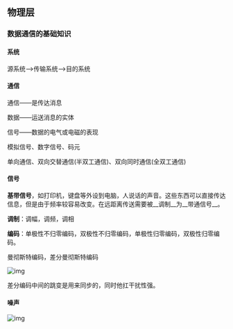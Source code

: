 ## 物理层

### 数据通信的基础知识

#### 系统

源系统——>传输系统——>目的系统

#### 通信

通信——是传达消息

数据——运送消息的实体

信号——数据的电气或电磁的表现

模拟信号、数字信号、码元

单向通信、双向交替通信(半双工通信)、双向同时通信(全双工通信)

#### 信号

__基带信号__，如打印机，键盘等外设到电脑，人说话的声音。这些东西可以直接传达信息，但是由于频率较容易改变。在远距离传送需要被__调制__为__带通信号__。

__调制__：调幅，调频，调相

__编码__：单极性不归零编码，双极性不归零编码，单极性归零编码，双极性归零编码。

曼彻斯特编码，差分曼彻斯特编码

![img](https://gss3.bdstatic.com/7Po3dSag_xI4khGkpoWK1HF6hhy/baike/c0%3Dbaike116%2C5%2C5%2C116%2C38/sign=5776b1e2e224b899ca31716a0f6f76f0/54fbb2fb43166d2230048e764d2309f79152d2e5.jpg)

差分编码中间的跳变是用来同步的，同时他扛干扰性强。

#### 噪声

![img](https://img-blog.csdnimg.cn/20190301215519842.png?x-oss-process=image/watermark,type_ZmFuZ3poZW5naGVpdGk,shadow_10,text_aHR0cHM6Ly9ibG9nLmNzZG4ubmV0L3FxXzQxMjc1MDIy,size_16,color_FFFFFF,t_70)



